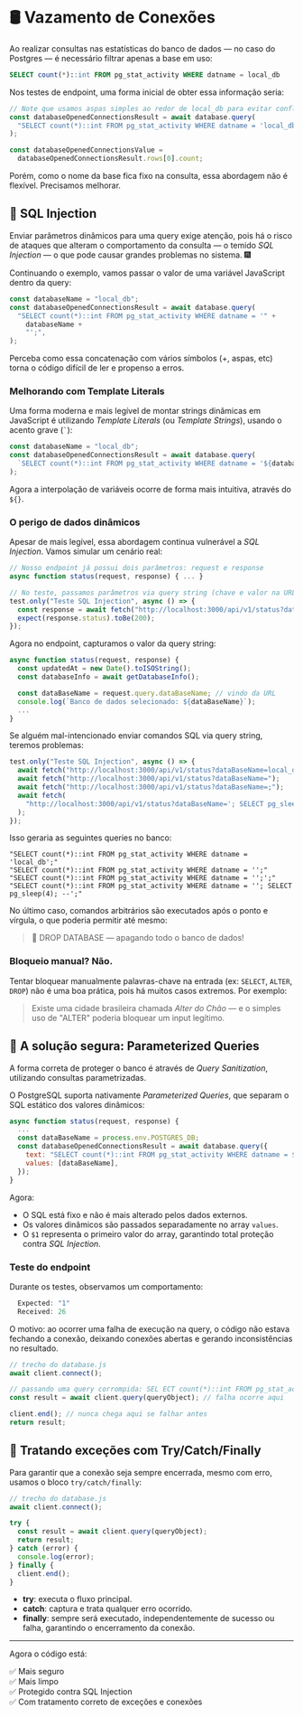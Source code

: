 # 🛢️ Vazamento de Conexões

Ao realizar consultas nas estatísticas do banco de dados — no caso do Postgres — é necessário filtrar apenas a base em uso:

```sql
SELECT count(*)::int FROM pg_stat_activity WHERE datname = local_db
```

Nos testes de endpoint, uma forma inicial de obter essa informação seria:

```js
// Note que usamos aspas simples ao redor de local_db para evitar conflitos com as aspas duplas
const databaseOpenedConnectionsResult = await database.query(
  "SELECT count(*)::int FROM pg_stat_activity WHERE datname = 'local_db';",
);

const databaseOpenedConnectionsValue =
  databaseOpenedConnectionsResult.rows[0].count;
```

Porém, como o nome da base fica fixo na consulta, essa abordagem não é flexível. Precisamos melhorar.

## 💉 SQL Injection

Enviar parâmetros dinâmicos para uma query exige atenção, pois há o risco de ataques que alteram o comportamento da consulta — o temido _SQL Injection_ — o que pode causar grandes problemas no sistema. 🎆

Continuando o exemplo, vamos passar o valor de uma variável JavaScript dentro da query:

```js
const databaseName = "local_db";
const databaseOpenedConnectionsResult = await database.query(
  "SELECT count(*)::int FROM pg_stat_activity WHERE datname = '" +
    databaseName +
    "';",
);
```

Perceba como essa concatenação com vários símbolos (+, aspas, etc) torna o código difícil de ler e propenso a erros.

### Melhorando com Template Literals

Uma forma moderna e mais legível de montar strings dinâmicas em JavaScript é utilizando _Template Literals_ (ou _Template Strings_), usando o acento grave (`` ` ``):

```js
const databaseName = "local_db";
const databaseOpenedConnectionsResult = await database.query(
  `SELECT count(*)::int FROM pg_stat_activity WHERE datname = '${databaseName}';`,
);
```

Agora a interpolação de variáveis ocorre de forma mais intuitiva, através do `${}`.

### O perigo de dados dinâmicos

Apesar de mais legível, essa abordagem continua vulnerável a _SQL Injection_. Vamos simular um cenário real:

```js
// Nosso endpoint já possui dois parâmetros: request e response
async function status(request, response) { ... }

// No teste, passamos parâmetros via query string (chave e valor na URL)
test.only("Teste SQL Injection", async () => {
  const response = await fetch("http://localhost:3000/api/v1/status?dataBaseName=local_db");
  expect(response.status).toBe(200);
});
```

Agora no endpoint, capturamos o valor da query string:

```js
async function status(request, response) {
  const updatedAt = new Date().toISOString();
  const databaseInfo = await getDatabaseInfo();

  const dataBaseName = request.query.dataBaseName; // vindo da URL
  console.log(`Banco de dados selecionado: ${dataBaseName}`);
  ...
}
```

Se alguém mal-intencionado enviar comandos SQL via query string, teremos problemas:

```js
test.only("Teste SQL Injection", async () => {
  await fetch("http://localhost:3000/api/v1/status?dataBaseName=local_db");
  await fetch("http://localhost:3000/api/v1/status?dataBaseName=");
  await fetch("http://localhost:3000/api/v1/status?dataBaseName=;");
  await fetch(
    "http://localhost:3000/api/v1/status?dataBaseName='; SELECT pg_sleep(4); --",
  );
});
```

Isso geraria as seguintes queries no banco:

```
"SELECT count(*)::int FROM pg_stat_activity WHERE datname = 'local_db';"
"SELECT count(*)::int FROM pg_stat_activity WHERE datname = '';"
"SELECT count(*)::int FROM pg_stat_activity WHERE datname = '';';"
"SELECT count(*)::int FROM pg_stat_activity WHERE datname = ''; SELECT pg_sleep(4); --';"
```

No último caso, comandos arbitrários são executados após o ponto e vírgula, o que poderia permitir até mesmo:

> 🛑 DROP DATABASE — apagando todo o banco de dados!

### Bloqueio manual? Não.

Tentar bloquear manualmente palavras-chave na entrada (ex: `SELECT`, `ALTER`, `DROP`) não é uma boa prática, pois há muitos casos extremos. Por exemplo:

> Existe uma cidade brasileira chamada _Alter do Chão_ — e o simples uso de "ALTER" poderia bloquear um input legítimo.

## 🧱 A solução segura: Parameterized Queries

A forma correta de proteger o banco é através de _Query Sanitization_, utilizando consultas parametrizadas.

O PostgreSQL suporta nativamente _Parameterized Queries_, que separam o SQL estático dos valores dinâmicos:

```js
async function status(request, response) {
  ...
  const dataBaseName = process.env.POSTGRES_DB;
  const databaseOpenedConnectionsResult = await database.query({
    text: "SELECT count(*)::int FROM pg_stat_activity WHERE datname = $1;",
    values: [dataBaseName],
  });
}
```

Agora:

- O SQL está fixo e não é mais alterado pelos dados externos.
- Os valores dinâmicos são passados separadamente no array `values`.
- O `$1` representa o primeiro valor do array, garantindo total proteção contra _SQL Injection_.

### Teste do endpoint

Durante os testes, observamos um comportamento:

```powershell
  Expected: "1"
  Received: 26
```

O motivo: ao ocorrer uma falha de execução na query, o código não estava fechando a conexão, deixando conexões abertas e gerando inconsistências no resultado.

```js
// trecho do database.js
await client.connect();

// passando uma query corrompida: SEL ECT count(*)::int FROM pg_stat_activity WHERE datname = $1;
const result = await client.query(queryObject); // falha ocorre aqui

client.end(); // nunca chega aqui se falhar antes
return result;
```

## 🎯 Tratando exceções com Try/Catch/Finally

Para garantir que a conexão seja sempre encerrada, mesmo com erro, usamos o bloco `try/catch/finally`:

```js
// trecho do database.js
await client.connect();

try {
  const result = await client.query(queryObject);
  return result;
} catch (error) {
  console.log(error);
} finally {
  client.end();
}
```

- **try**: executa o fluxo principal.
- **catch**: captura e trata qualquer erro ocorrido.
- **finally**: sempre será executado, independentemente de sucesso ou falha, garantindo o encerramento da conexão.

---

Agora o código está:

✅ Mais seguro  
✅ Mais limpo  
✅ Protegido contra SQL Injection  
✅ Com tratamento correto de exceções e conexões
